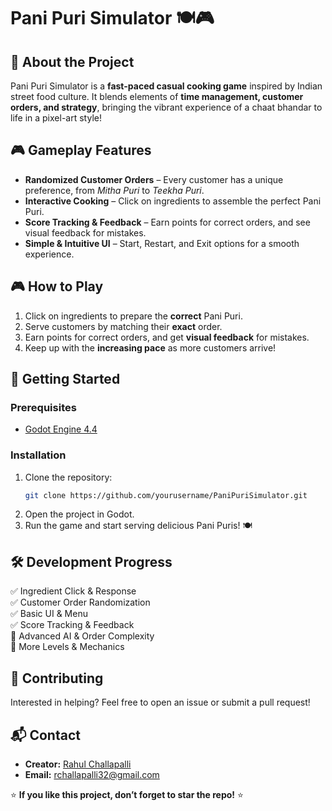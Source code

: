 # Pani Puri Simulator 🍽️🎮

## 📝 About the Project
Pani Puri Simulator is a **fast-paced casual cooking game** inspired by Indian street food culture. It blends elements of **time management, customer orders, and strategy**, bringing the vibrant experience of a chaat bhandar to life in a pixel-art style!

## 🎮 Gameplay Features
- **Randomized Customer Orders** – Every customer has a unique preference, from *Mitha Puri* to *Teekha Puri*.
- **Interactive Cooking** – Click on ingredients to assemble the perfect Pani Puri.
- **Score Tracking & Feedback** – Earn points for correct orders, and see visual feedback for mistakes.
- **Simple & Intuitive UI** – Start, Restart, and Exit options for a smooth experience.

## 🎮 How to Play
1. Click on ingredients to prepare the **correct** Pani Puri.
2. Serve customers by matching their **exact** order.
3. Earn points for correct orders, and get **visual feedback** for mistakes.
4. Keep up with the **increasing pace** as more customers arrive!

## 🚀 Getting Started
### Prerequisites
- [Godot Engine 4.4](https://godotengine.org/download)

### Installation
1. Clone the repository:
   ```sh
   git clone https://github.com/yourusername/PaniPuriSimulator.git
   ```
2. Open the project in Godot.
3. Run the game and start serving delicious Pani Puris! 🍽️

## 🛠️ Development Progress
✅ Ingredient Click & Response  
✅ Customer Order Randomization  
✅ Basic UI & Menu  
✅ Score Tracking & Feedback  
🔲 Advanced AI & Order Complexity  
🔲 More Levels & Mechanics  

## 🤝 Contributing
Interested in helping? Feel free to open an issue or submit a pull request!

## 📬 Contact
- **Creator:** [Rahul Challapalli](https://github.com/yourusername)
- **Email:** rchallapalli32@gmail.com

⭐ **If you like this project, don’t forget to star the repo!** ⭐
